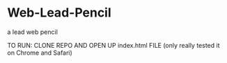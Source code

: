 # Web-Lead-Pencil
a lead web pencil

TO RUN: CLONE REPO AND OPEN UP index.html FILE (only really tested it on Chrome and Safari)
